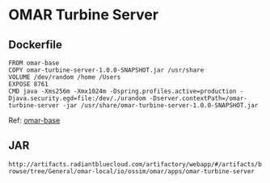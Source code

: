 # OMAR Turbine Server

## Dockerfile
```
FROM omar-base
COPY omar-turbine-server-1.0.0-SNAPSHOT.jar /usr/share
VOLUME /dev/random /home /Users
EXPOSE 8761
CMD java -Xms256m -Xmx1024m -Dspring.profiles.active=production -Djava.security.egd=file:/dev/./urandom -Dserver.contextPath=/omar-turbine-server -jar /usr/share/omar-turbine-server-1.0.0-SNAPSHOT.jar
```
Ref: [omar-base](../../../omar-base/docs/instal-guide/omar-ossim-base/)

## JAR
`http://artifacts.radiantbluecloud.com/artifactory/webapp/#/artifacts/browse/tree/General/omar-local/io/ossim/omar/apps/omar-turbine-server`
